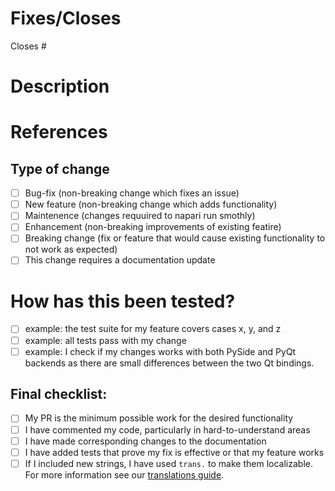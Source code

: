 # Fixes/Closes

<!-- In general, PRs should fix an existing issue on the repo. -->
<!-- Please link to that issue here as "Closes #(issue-number)". -->
Closes #

# Description
<!-- What does this pull request (PR) do? Why is it necessary? -->
<!-- Tell us about your new feature, improvement, or fix! -->
<!-- If your change includes user interface changes, please add an image, or an animation "An image is worth a thousand words!" -->
<!-- You can use https://www.cockos.com/licecap/ or similar to create animations -->

# References
<!-- What resources, documentation, and guides were used in the creation of this PR? -->

## Type of change
<!-- Please delete options that are not relevant. -->
- [ ] Bug-fix (non-breaking change which fixes an issue)
- [ ] New feature (non-breaking change which adds functionality)
- [ ] Maintenence (changes requuired to napari run smothly)
- [ ] Enhancement (non-breaking improvements of existing featire)
- [ ] Breaking change (fix or feature that would cause existing functionality to not work as expected)
- [ ] This change requires a documentation update

# How has this been tested?
<!-- Please describe the tests that you ran to verify your changes. -->
- [ ] example: the test suite for my feature covers cases x, y, and z
- [ ] example: all tests pass with my change
- [ ] example: I check if my changes works with both PySide and PyQt backends
      as there are small differences between the two Qt bindings.  

## Final checklist:
- [ ] My PR is the minimum possible work for the desired functionality
- [ ] I have commented my code, particularly in hard-to-understand areas
- [ ] I have made corresponding changes to the documentation
- [ ] I have added tests that prove my fix is effective or that my feature works
- [ ] If I included new strings, I have used `trans.` to make them localizable.
      For more information see our [translations guide](https://napari.org/developers/translations.html).
